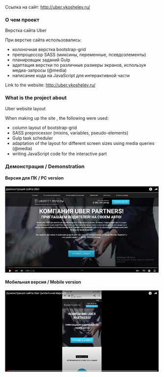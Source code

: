 Ссылка на сайт: http://uber.ykoshelev.ru/

### О чем проект

Верстка сайта Uber 

При верстке сайта использовались:

- колоночная верстка bootstrap-grid  
- препроцессор SASS (миксины, переменные, псевдоэлементы)
- планировщик заданий Gulp
- адаптация верстки по различные размеры экранов, используя медиа-запросы (@media)
- написание кода на JavaScript для интерактивной части



Link to the website: http://uber.ykoshelev.ru/

### What is the project about

Uber website layout

When making up the site , the following were used:

- column layout of bootstrap-grid
- SASS preprocessor (mixins, variables, pseudo-elements)
- Gulp task scheduler
- adaptation of the layout for different screen sizes using media queries (@media)
- writing JavaScript code for the interactive part


### Демонстрация / Demonstration

#### Версия для ПК / PC version

[![Watch the video](desktop.png)](https://youtu.be/vJWFaN9pSgQ)

#### Мобильная версия / Mobile version

[![Watch the video](mobil.png)](https://youtu.be/_LlVhp1G2H8)
